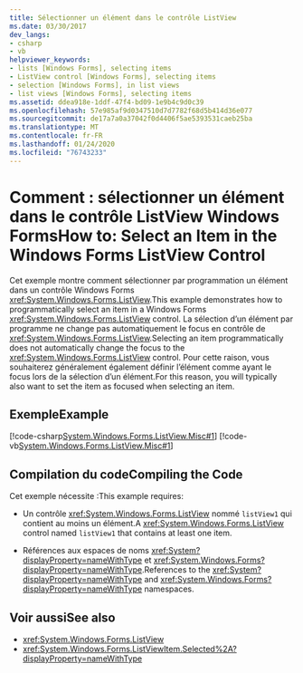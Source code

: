 ```yaml
---
title: Sélectionner un élément dans le contrôle ListView
ms.date: 03/30/2017
dev_langs:
- csharp
- vb
helpviewer_keywords:
- lists [Windows Forms], selecting items
- ListView control [Windows Forms], selecting items
- selection [Windows Forms], in list views
- list views [Windows Forms], selecting items
ms.assetid: ddea918e-1ddf-47f4-bd09-1e9b4c9d0c39
ms.openlocfilehash: 57e985af9d0347510d7d7782f68d5b414d36e077
ms.sourcegitcommit: de17a7a0a37042f0d4406f5ae5393531caeb25ba
ms.translationtype: MT
ms.contentlocale: fr-FR
ms.lasthandoff: 01/24/2020
ms.locfileid: "76743233"
---
```

# <a name="how-to-select-an-item-in-the-windows-forms-listview-control"></a><span data-ttu-id="29b5e-102">Comment : sélectionner un élément dans le contrôle ListView Windows Forms</span><span class="sxs-lookup"><span data-stu-id="29b5e-102">How to: Select an Item in the Windows Forms ListView Control</span></span>
<span data-ttu-id="29b5e-103">Cet exemple montre comment sélectionner par programmation un élément dans un contrôle Windows Forms <xref:System.Windows.Forms.ListView>.</span><span class="sxs-lookup"><span data-stu-id="29b5e-103">This example demonstrates how to programmatically select an item in a Windows Forms <xref:System.Windows.Forms.ListView> control.</span></span> <span data-ttu-id="29b5e-104">La sélection d’un élément par programme ne change pas automatiquement le focus en contrôle de <xref:System.Windows.Forms.ListView>.</span><span class="sxs-lookup"><span data-stu-id="29b5e-104">Selecting an item programmatically does not automatically change the focus to the <xref:System.Windows.Forms.ListView> control.</span></span> <span data-ttu-id="29b5e-105">Pour cette raison, vous souhaiterez généralement également définir l’élément comme ayant le focus lors de la sélection d’un élément.</span><span class="sxs-lookup"><span data-stu-id="29b5e-105">For this reason, you will typically also want to set the item as focused when selecting an item.</span></span>  
  
## <a name="example"></a><span data-ttu-id="29b5e-106">Exemple</span><span class="sxs-lookup"><span data-stu-id="29b5e-106">Example</span></span>  
 [!code-csharp[System.Windows.Forms.ListView.Misc#1](~/samples/snippets/csharp/VS_Snippets_Winforms/System.Windows.Forms.ListView.Misc/CS/form1.cs#1)]
 [!code-vb[System.Windows.Forms.ListView.Misc#1](~/samples/snippets/visualbasic/VS_Snippets_Winforms/System.Windows.Forms.ListView.Misc/VB/form1.vb#1)]  
  
## <a name="compiling-the-code"></a><span data-ttu-id="29b5e-107">Compilation du code</span><span class="sxs-lookup"><span data-stu-id="29b5e-107">Compiling the Code</span></span>  
 <span data-ttu-id="29b5e-108">Cet exemple nécessite :</span><span class="sxs-lookup"><span data-stu-id="29b5e-108">This example requires:</span></span>  
  
- <span data-ttu-id="29b5e-109">Un contrôle <xref:System.Windows.Forms.ListView> nommé `listView1` qui contient au moins un élément.</span><span class="sxs-lookup"><span data-stu-id="29b5e-109">A <xref:System.Windows.Forms.ListView> control named `listView1` that contains at least one item.</span></span>  
  
- <span data-ttu-id="29b5e-110">Références aux espaces de noms <xref:System?displayProperty=nameWithType> et <xref:System.Windows.Forms?displayProperty=nameWithType>.</span><span class="sxs-lookup"><span data-stu-id="29b5e-110">References to the <xref:System?displayProperty=nameWithType> and <xref:System.Windows.Forms?displayProperty=nameWithType> namespaces.</span></span>  
  
## <a name="see-also"></a><span data-ttu-id="29b5e-111">Voir aussi</span><span class="sxs-lookup"><span data-stu-id="29b5e-111">See also</span></span>

- <xref:System.Windows.Forms.ListView>
- <xref:System.Windows.Forms.ListViewItem.Selected%2A?displayProperty=nameWithType>
